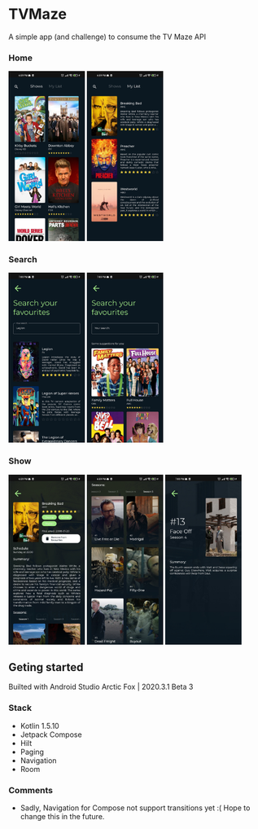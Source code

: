 # TVMaze
A simple app (and challenge) to consume the TV Maze API

### Home
<p float="left">
<img src="https://raw.githubusercontent.com/pblinux/tvmaze/main/images/shows.jpg" width="150">
<img  src="https://raw.githubusercontent.com/pblinux/tvmaze/main/images/favourites.jpg" width="150">
</p>

### Search
<p float="left">
<img src="https://raw.githubusercontent.com/pblinux/tvmaze/main/images/search.jpg" width="150">
<img  src="https://raw.githubusercontent.com/pblinux/tvmaze/main/images/suggestions.jpg" width="150">
</p>

### Show
<p float="left">
<img src="https://raw.githubusercontent.com/pblinux/tvmaze/main/images/show.jpg" width="150">
<img  src="https://raw.githubusercontent.com/pblinux/tvmaze/main/images/seasons.jpg" width="150">
<img  src="https://raw.githubusercontent.com/pblinux/tvmaze/main/images/episode.jpg" width="150"> 
</p>

## Geting started
Builted with Android Studio Arctic Fox | 2020.3.1 Beta 3

### Stack
  * Kotlin 1.5.10
  * Jetpack Compose
  * Hilt
  * Paging
  * Navigation
  * Room

### Comments
  * Sadly, Navigation for Compose not support transitions yet :( Hope to change this in the future.

